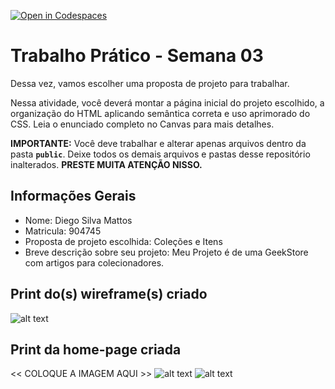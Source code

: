 [![Open in Codespaces](https://classroom.github.com/assets/launch-codespace-2972f46106e565e64193e422d61a12cf1da4916b45550586e14ef0a7c637dd04.svg)](https://classroom.github.com/open-in-codespaces?assignment_repo_id=20215224)
# Trabalho Prático - Semana 03

Dessa vez, vamos escolher uma proposta de projeto para trabalhar.

Nessa atividade, você deverá montar a página inicial do projeto escolhido, a organização do HTML aplicando semântica correta e uso aprimorado do CSS. Leia o enunciado completo no Canvas para mais detalhes.

**IMPORTANTE:** Você deve trabalhar e alterar apenas arquivos dentro da pasta **`public`**. Deixe todos os demais arquivos e pastas desse repositório inalterados. **PRESTE MUITA ATENÇÃO NISSO.**

## Informações Gerais

- Nome: Diego Silva Mattos 
- Matricula: 904745
- Proposta de projeto escolhida: Coleções e Itens
- Breve descrição sobre seu projeto: Meu Projeto é de uma GeekStore com artigos para colecionadores. 


## Print do(s) wireframe(s) criado

![alt text](image-1.png)

## Print da home-page criada

<<  COLOQUE A IMAGEM AQUI >>
![alt text](image-2.png)
![alt text](image-3.png)
